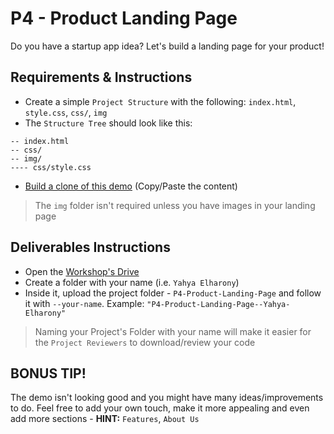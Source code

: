 # P4 - Product Landing Page
Do you have a startup app idea? Let's build a landing page for your product!

## Requirements & Instructions
- Create a simple `Project Structure` with the following: `index.html`, `style.css`, `css/`, `img`
- The `Structure Tree` should look like this:
```
-- index.html
-- css/
-- img/
---- css/style.css
```
- [Build a clone of this demo](https://codepen.io/freeCodeCamp/full/RKRbwL) (Copy/Paste the content)

> The `img` folder isn't required unless you have images in your landing page

## Deliverables Instructions
- Open the [Workshop's Drive](https://drive.google.com/drive/u/0/folders/1NSbd29QsturGGTne4UyBh1VOT3rkduOm)
- Create a folder with your name (i.e. `Yahya Elharony`)
- Inside it, upload the project folder - `P4-Product-Landing-Page` and follow it with `--your-name`. Example: `"P4-Product-Landing-Page--Yahya-Elharony"`
> Naming your Project's Folder with your name will make it easier for the `Project Reviewers` to download/review your code

## BONUS TIP!
The demo isn't looking good and you might have many ideas/improvements to do. Feel free to add your own touch, make it more appealing and even add more sections - **HINT:** `Features`, `About Us`